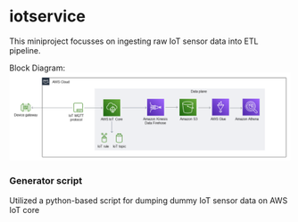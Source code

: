 # iotservice

This miniproject focusses on ingesting raw IoT sensor data into ETL pipeline.

Block Diagram:<br/>
![alt text](https://github.com/tambeani/iotservice/blob/main/Block%20Diagram.png?raw=true)

### Generator script

Utilized a python-based script for dumping dummy IoT sensor data on AWS IoT core



